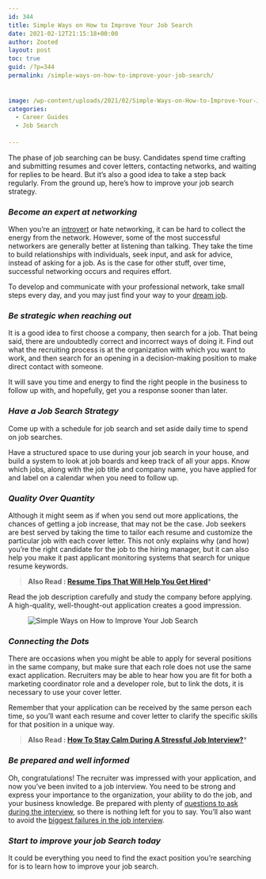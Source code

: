 ```yaml
---
id: 344
title: Simple Ways on How to Improve Your Job Search
date: 2021-02-12T21:15:18+00:00
author: Zooted
layout: post
toc: true
guid: /?p=344
permalink: /simple-ways-on-how-to-improve-your-job-search/


image: /wp-content/uploads/2021/02/Simple-Ways-on-How-to-Improve-Your-Job-Search.jpg
categories:
  - Career Guides
  - Job Search
 
---
```

The phase of job searching can be busy. Candidates spend time crafting and submitting resumes and cover letters, contacting networks, and waiting for replies to be heard. But it&#8217;s also a good idea to take a step back regularly. From the ground up, here&#8217;s how to improve your job search strategy.

### **_Become an expert at networking_**

When you&#8217;re an [introvert](https://www.webmd.com/balance/introvert-personality-overview) or hate networking, it can be hard to collect the energy from the network. However, some of the most successful networkers are generally better at listening than talking. They take the time to build relationships with individuals, seek input, and ask for advice, instead of asking for a job. As is the case for other stuff, over time, successful networking occurs and requires effort.

To develop and communicate with your professional network, take small steps every day, and you may just find your way to your [dream job](/how-to-find-your-dream-job/).

### **_Be strategic when reaching out_**

It is a good idea to first choose a company, then search for a job. That being said, there are undoubtedly correct and incorrect ways of doing it. Find out what the recruiting process is at the organization with which you want to work, and then search for an opening in a decision-making position to make direct contact with someone.

It will save you time and energy to find the right people in the business to follow up with, and hopefully, get you a response sooner than later.

### **_Have a Job Search Strategy_**

Come up with a schedule for job search and set aside daily time to spend on job searches.

Have a structured space to use during your job search in your house, and build a system to look at job boards and keep track of all your apps. Know which jobs, along with the job title and company name, you have applied for and label on a calendar when you need to follow up.

### **_Quality Over Quantity_**

Although it might seem as if when you send out more applications, the chances of getting a job increase, that may not be the case. Job seekers are best served by taking the time to tailor each resume and customize the particular job with each cover letter. This not only explains why (and how) you&#8217;re the right candidate for the job to the hiring manager, but it can also help you make it past applicant monitoring systems that search for unique resume keywords.

<blockquote class="wp-block-quote">
  <p>
    <strong> Also Read : <a href="/resume-tips-that-will-help-you-get-hired/">Resume Tips That Will Help You Get Hired</a></strong>*
  </p>
</blockquote>

Read the job description carefully and study the company before applying. A high-quality, well-thought-out application creates a good impression.



<figure class="wp-block-image size-large">

<img loading="lazy" width="1024" height="576" src="/wp-content/uploads/2021/02/job-search-1024x576.jpg" alt="Simple Ways on How to Improve Your Job Search" class="wp-image-345" srcset="/wp-content/uploads/2021/02/job-search-1024x576.jpg 1024w, /wp-content/uploads/2021/02/job-search-300x169.jpg 300w, /wp-content/uploads/2021/02/job-search-768x432.jpg 768w, /wp-content/uploads/2021/02/job-search-1536x864.jpg 1536w, /wp-content/uploads/2021/02/job-search.jpg 1920w" sizes="(max-width: 1024px) 100vw, 1024px" /> </figure> 

### **_Connecting the Dots_**

There are occasions when you might be able to apply for several positions in the same company, but make sure that each role does not use the same exact application. Recruiters may be able to hear how you are fit for both a marketing coordinator role and a developer role, but to link the dots, it is necessary to use your cover letter.

Remember that your application can be received by the same person each time, so you&#8217;ll want each resume and cover letter to clarify the specific skills for that position in a unique way.

<blockquote class="wp-block-quote">
  <p>
    <strong>Also Read : <a href="/how-to-stay-calm-during-a-job-interview/">How To Stay Calm During A Stressful Job Interview?</a></strong>*
  </p>
</blockquote>

### **_Be prepared and well informed_**

Oh, congratulations! The recruiter was impressed with your application, and now you&#8217;ve been invited to a job interview. You need to be strong and express your importance to the organization, your ability to do the job, and your business knowledge. Be prepared with plenty of [questions to ask during the interview](/what-to-expect-in-a-final-job-interview/), so there is nothing left for you to say. You&#8217;ll also want to avoid the [biggest failures in the job interview](/things-that-can-ruin-your-job-interview/).

### **_Start to improve your job Search today_**

It could be everything you need to find the exact position you&#8217;re searching for is to learn how to improve your job search.
